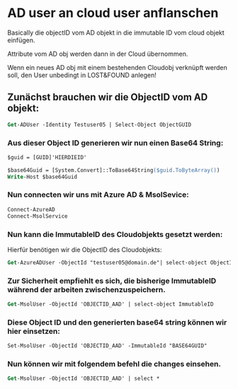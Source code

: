 # AD user an cloud user anflanschen

Basically die objectID vom AD objekt in die immutable ID vom cloud objekt einfügen.

Attribute vom AD obj werden dann in der Cloud übernommen.

Wenn ein neues AD obj mit einem bestehenden Cloudobj verknüpft werden soll, den User unbedingt in LOST&FOUND anlegen!


 
## Zunächst brauchen wir die ObjectID vom AD objekt:

```ps
Get-ADUser -Identity Testuser05 | Select-Object ObjectGUID
```


### Aus dieser Object ID generieren wir nun einen Base64 String:

```ps
$guid = [GUID]'HIERDIEID'

$base64Guid = [System.Convert]::ToBase64String($guid.ToByteArray())
Write-Host $base64Guid
```

### Nun connecten wir uns mit Azure AD & MsolSevice:

```ps
Connect-AzureAD
Connect-MsolService
```

### Nun kann die ImmutableID des Cloudobjekts gesetzt werden:

Hierfür benötigen wir die ObjectID des Cloudobjekts:

```ps
Get-AzureADUser -ObjectId "testuser05@domain.de"| select-object ObjectID
```

### Zur Sicherheit empfiehlt es sich, die bisherige ImmutableID  während der arbeiten zwischenzuspeichern. 

```ps
Get-MsolUser -ObjectId 'OBJECTID_AAD' | select-object ImmutableID
```

### Diese Object ID und den generierten base64 string können wir hier einsetzen:

```ps
Set-MsolUser -ObjectId 'OBJECTID_AAD' -ImmutableId "BASE64GUID"
```

### Nun können wir mit folgendem befehl die changes einsehen. 

```ps
Get-MsolUser -ObjectId 'OBJECTID_AAD' | select *
```